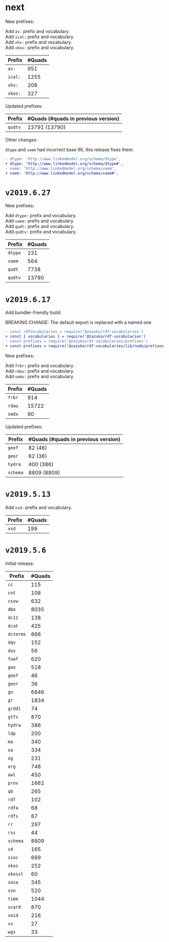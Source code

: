 # next

New prefixes:

Add `as:` prefix and vocabulary.  
Add `ical:` prefix and vocabulary.  
Add `xhv:` prefix and vocabulary.  
Add `xkos:` prefix and vocabulary.

| Prefix | #Quads |
| ---- | ---- |
| `as:` | 951 |
| `ical:` | 1255 |
| `xhv:` | 208 |
| `xkos:` | 327 |

Updated prefixes:

| Prefix | #Quads (#quads in previous version) |
| ---- | ---- |
| `qudtv` | 13791 (13790) |

Other changes:

`dtype` and `vaem` had incorrect base IRI, this release fixes them:

```diff
- dtype: 'http://www.linkedmodel.org/schema/dtype',
+ dtype: 'http://www.linkedmodel.org/schema/dtype#',
- vaem: 'http://www.linkedmodel.org/schema/vaem',
+ vaem: 'http://www.linkedmodel.org/schema/vaem#',
```

# `v2019.6.27`

New prefixes:

Add `dtype:` prefix and vocabulary.  
Add `vaem:` prefix and vocabulary.  
Add `qudt:` prefix and vocabulary.  
Add `qudtv:` prefix and vocabulary.

| Prefix | #Quads |
| ---- | ---- |
| `dtype` | 231 |
| `vaem` | 564 |
| `qudt` | 7738 |
| `qudtv` | 13790 |

# `v2019.6.17`

Add bundler-friendly build.

BREAKING CHANGE: The default export is replaced with a named one

```diff
- const rdfVocabularies = require('@zazuko/rdf-vocabularies')
+ const { vocabularies } = require('@zazuko/rdf-vocabularies')
- const prefixes = require('@zazuko/rdf-vocabularies/prefixes')
+ const prefixes = require('@zazuko/rdf-vocabularies/lib/node/prefixes').default
```

New prefixes:

Add `frbr:` prefix and vocabulary.  
Add `rdau:` prefix and vocabulary.  
Add `smdx:` prefix and vocabulary.

| Prefix | #Quads |
| ---- | ---- |
| `frbr` | 914 |
| `rdau` | 15722 |
| `smdx` | 90 |

Updated prefixes:

| Prefix | #Quads (#quads in previous version) |
| ---- | ---- |
| `geof` | 82 (46) |
| `geor` | 62 (36) |
| `hydra` | 400 (386) |
| `schema` | 8809 (8809) |

# `v2019.5.13`

Add `xsd:` prefix and vocabulary.

| Prefix | #Quads |
| ---- | ---- |
| `xsd` | 199 |

# `v2019.5.6`

Initial release:

| Prefix | #Quads |
| ---- | ---- |
| `cc` | 115 |
| `cnt` | 108 |
| `csvw` | 632 |
| `dbo` | 8035 |
| `dc11` | 138 |
| `dcat` | 425 |
| `dcterms` | 866 |
| `dqv` | 152 |
| `duv` | 56 |
| `foaf` | 620 |
| `geo` | 518 |
| `geof` | 46 |
| `geor` | 36 |
| `gn` | 6846 |
| `gr` | 1834 |
| `grddl` | 74 |
| `gtfs` | 870 |
| `hydra` | 386 |
| `ldp` | 200 |
| `ma` | 340 |
| `oa` | 334 |
| `og` | 231 |
| `org` | 748 |
| `owl` | 450 |
| `prov` | 1662 |
| `qb` | 265 |
| `rdf` | 102 |
| `rdfa` | 68 |
| `rdfs` | 87 |
| `rr` | 297 |
| `rss` | 44 |
| `schema` | 8809 |
| `sd` | 165 |
| `sioc` | 669 |
| `skos` | 252 |
| `skosxl` | 60 |
| `sosa` | 345 |
| `ssn` | 520 |
| `time` | 1044 |
| `vcard` | 870 |
| `void` | 216 |
| `vs` | 27 |
| `wgs` | 33 |
